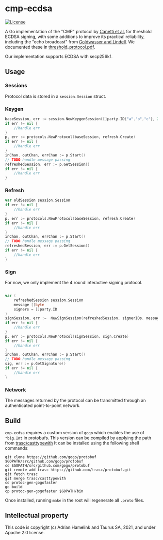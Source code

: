 # cmp-ecdsa

[![License](https://img.shields.io/badge/License-Apache%202.0-blue.svg)](https://opensource.org/licenses/Apache-2.0)

A Go implementation of the "CMP" protocol by [Canetti et al.](https://eprint.iacr.org/2021/060) for threshold ECDSA signing, with some additions to improve its practical reliability, including the "echo broadcast" from [Goldwasser and Lindell](https://doi.org/10.1007/s00145-005-0319-z).  We documented these in [threshold_protocol.pdf](threshold_protocol.pdf).

Our implementation supports ECDSA with secp256k1.

## Usage

### Sessions

Protocol data is stored in a `session.Session` struct.

### Keygen

```go
baseSession, err := session.NewKeygenSession([]party.ID{"a","b","c"}, 2, "a") (*Keygen, error) 
if err != nil {
	//handle err
}
p, err := protocols.NewProtocol(baseSession, refresh.Create)
if err != nil {
    //handle err
}
inChan, outChan, errChan := p.Start()
// TODO handle message passing 
refreshedSession, err := p.GetSession()
if err != nil {
    //handle err
}
```
### Refresh

```go
var oldSession session.Session
if err != nil {
	//handle err
}
p, err := protocols.NewProtocol(baseSession, refresh.Create)
if err != nil {
    //handle err
}
inChan, outChan, errChan := p.Start()
// TODO handle message passing 
refreshedSession, err := p.GetSession()
if err != nil {
    //handle err
}

```
### Sign

For now, we only implement the 4 round interactive signing protocol. 
```go

var (
	refreshedSession session.Session
	message []byte
	signers = []party.ID
)
signSession, err :=  NewSignSession(refreshedSession, signerIDs, message)
if err != nil {
	//handle err
}
p, err := protocols.NewProtocol(signSession, sign.Create)
if err != nil {
    //handle err
}
inChan, outChan, errChan := p.Start()
// TODO handle message passing 
sig, err := p.GetSignature()
if err != nil {
    //handle err
}
```
### Network

The messages returned by the protocol can be transmitted through an authenticated point-to-point network.

## Build

`cmp-ecdsa` requires a custom version of `gogo` which enables the use of `*big.Int` in protobufs. 
This version can be compiled by applying the path from [trasc/casttypewith](https://github.com/trasc/protobuf)
It can be installed using the following shell commands:

```shell
git clone https://github.com/gogo/protobuf $GOPATH/src/github.com/gogo/protobuf
cd $GOPATH/src/github.com/gogo/protobuf
git remote add trasc https://github.com/trasc/protobuf.git
git fetch trasc
git merge trasc/casttypewith
cd protoc-gen-gogofaster
go build
cp protoc-gen-gogofaster $GOPATH/bin
```

Once installed, running `make` in the root will regenerate all `.proto` files.


## Intellectual property

This code is copyright (c) Adrian Hamelink and Taurus SA, 2021, and under Apache 2.0 license.




